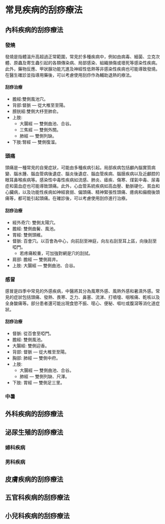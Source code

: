 # 常見疾病的刮痧療法
## 內科疾病的刮痧療法
### 發燒

發燒是指體溫升高超過正常範圍，常見於多種疾病中，例如由病毒、細菌、立克次體、原蟲及寄生蟲引起的各類傳染病、局部感染、組織損傷或壞死等感染性疾病。此外，藥物反應、甲狀腺功能亢進及神經性低熱等非感染性疾病也可能導致發燒。在醫生確診並指導用藥後，可以考慮使用刮痧作為輔助退熱的療法。

#### 刮痧治療

- 膽經:雙側風池穴。
- 背部:督脈 — 從大椎至至陽。
- 膀胱經:雙側大杼至肺俞。
- 上肢:
	- 大腸經 — 雙側曲池、合谷。
	- 三焦經 — 雙側外關。
	- 肺經 — 雙側列缺。
- 下肢:腎經 — 雙側復溜。

### 頭痛

頭痛是一種常見的自覺症狀，可能由多種疾病引起。局部疾病包括顱內腦實質病變、腦水腫、腦血管病後遺症、腦炎後遺症、腦血管疾病、腦膜疾病以及近顱腔的眼耳鼻喉疾病等。感染性中毒性疾病如流感、肺炎、瘧疾、傷寒、煤氣中毒、尿毒症和菌血症也可能導致頭痛。此外，心血管系統疾病如高血壓、動脈硬化、貧血和心臟病，以及功能性疾病如神經衰弱、偏頭痛、精神緊張性頭痛、癔病和癲癇後頭痛等，都可能引起頭痛。在確診後，可以考慮使用刮痧進行治療。

#### 刮痧治療

- 經外奇穴: 雙側太陽穴。
- 膽經: 雙側曲鬢、風池。
- 胃經: 雙側頭維。
- 督脈: 百會穴。以百會為中心，向前刮至神庭，向左右刮至耳上區，向後刮至啞門。
	+ 若疼痛較重，可加強對網是穴的刮拭。
- 肩部: 膽經 — 雙側肩井。
- 上肢: 大腸經 — 雙側曲池、合谷。

### 感冒

感冒是四季中常見的外感疾病，中醫將其分為風寒外感、風熱外感和暑濕外感。常見的症狀包括頭痛、發熱、畏寒、乏力、鼻塞、流涕、打噴嚏、咽喉痛、乾咳以及全身酸痛等。部分患者還可能出現食慾不振、噁心、便秘、嘔吐或腹瀉等消化道症狀。

#### 刮痧治療

- 督脈: 從百會至啞門。
- 膽經: 雙側風池。
- 大腸經: 雙側迎香。
- 背部: 督脈 — 從大椎至至陽。
- 胸部: 肺經 — 雙側中府。
- 上肢:
	- 大腸經 — 雙側曲池、合谷。
	- 肺經 — 雙側列缺、尺澤。
- 下肢: 胃經 — 雙側足三里。

### 中暑


## 外科疾病的刮痧療法
## 泌尿生殖的刮痧療法
### 婦科疾病
### 男科疾病
## 皮膚疾病的刮痧療法
## 五官科疾病的刮痧療法
## 小兒科疾病的刮痧療法
